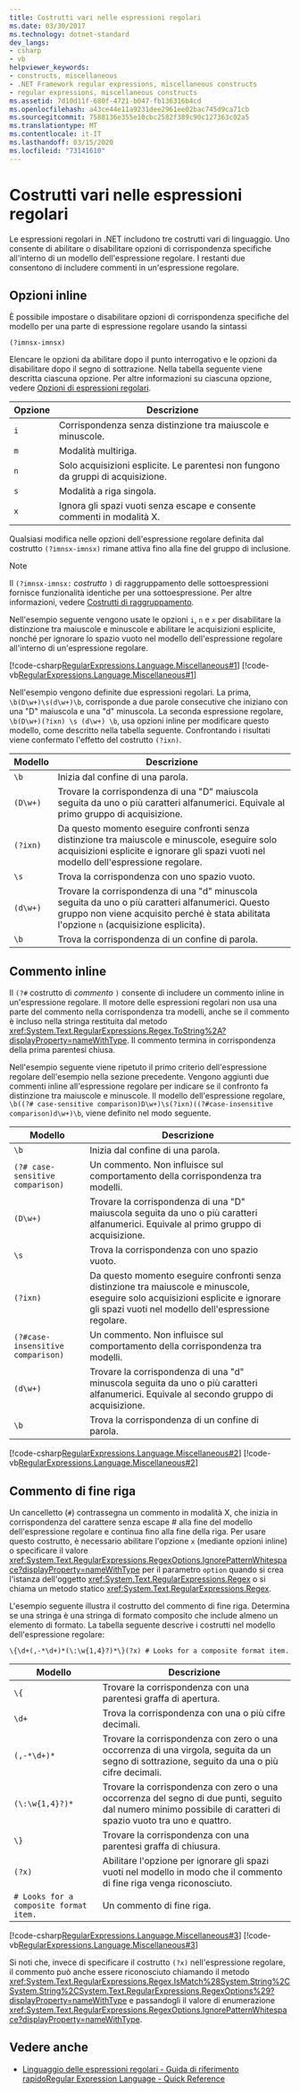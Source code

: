```yaml
---
title: Costrutti vari nelle espressioni regolari
ms.date: 03/30/2017
ms.technology: dotnet-standard
dev_langs:
- csharp
- vb
helpviewer_keywords:
- constructs, miscellaneous
- .NET Framework regular expressions, miscellaneous constructs
- regular expressions, miscellaneous constructs
ms.assetid: 7d10d11f-680f-4721-b047-fb136316b4cd
ms.openlocfilehash: a43ce44e11a9231dee2961ee02bac745d9ca71cb
ms.sourcegitcommit: 7588136e355e10cbc2582f389c90c127363c02a5
ms.translationtype: MT
ms.contentlocale: it-IT
ms.lasthandoff: 03/15/2020
ms.locfileid: "73141610"
---
```

# <a name="miscellaneous-constructs-in-regular-expressions"></a>Costrutti vari nelle espressioni regolari
Le espressioni regolari in .NET includono tre costrutti vari di linguaggio. Uno consente di abilitare o disabilitare opzioni di corrispondenza specifiche all'interno di un modello dell'espressione regolare. I restanti due consentono di includere commenti in un'espressione regolare.  
  
## <a name="inline-options"></a>Opzioni inline  
 È possibile impostare o disabilitare opzioni di corrispondenza specifiche del modello per una parte di espressione regolare usando la sintassi  
  
`(?imnsx-imnsx)`  
  
 Elencare le opzioni da abilitare dopo il punto interrogativo e le opzioni da disabilitare dopo il segno di sottrazione. Nella tabella seguente viene descritta ciascuna opzione. Per altre informazioni su ciascuna opzione, vedere [Opzioni di espressioni regolari](../../../docs/standard/base-types/regular-expression-options.md).  
  
|Opzione|Descrizione|  
|------------|-----------------|  
|`i`|Corrispondenza senza distinzione tra maiuscole e minuscole.|  
|`m`|Modalità multiriga.|  
|`n`|Solo acquisizioni esplicite. Le parentesi non fungono da gruppi di acquisizione.|  
|`s`|Modalità a riga singola.|  
|`x`|Ignora gli spazi vuoti senza escape e consente commenti in modalità X.|  
  
 Qualsiasi modifica nelle opzioni dell'espressione regolare definita dal costrutto `(?imnsx-imnsx)` rimane attiva fino alla fine del gruppo di inclusione.  
  
> [!NOTE]
> Il `(?imnsx-imnsx:` *costrutto* `)` di raggruppamento delle sottoespressioni fornisce funzionalità identiche per una sottoespressione. Per altre informazioni, vedere [Costrutti di raggruppamento](../../../docs/standard/base-types/grouping-constructs-in-regular-expressions.md).  
  
 Nell'esempio seguente vengono usate le opzioni `i`, `n` e `x` per disabilitare la distinzione tra maiuscole e minuscole e abilitare le acquisizioni esplicite, nonché per ignorare lo spazio vuoto nel modello dell'espressione regolare all'interno di un'espressione regolare.  
  
 [!code-csharp[RegularExpressions.Language.Miscellaneous#1](../../../samples/snippets/csharp/VS_Snippets_CLR/regularexpressions.language.miscellaneous/cs/miscellaneous1.cs#1)]
 [!code-vb[RegularExpressions.Language.Miscellaneous#1](../../../samples/snippets/visualbasic/VS_Snippets_CLR/regularexpressions.language.miscellaneous/vb/miscellaneous1.vb#1)]  
  
 Nell'esempio vengono definite due espressioni regolari. La prima, `\b(D\w+)\s(d\w+)\b`, corrisponde a due parole consecutive che iniziano con una "D" maiuscola e una "d" minuscola. La seconda espressione regolare, `\b(D\w+)(?ixn) \s (d\w+) \b`, usa opzioni inline per modificare questo modello, come descritto nella tabella seguente. Confrontando i risultati viene confermato l'effetto del costrutto `(?ixn)`.  
  
|Modello|Descrizione|  
|-------------|-----------------|  
|`\b`|Inizia dal confine di una parola.|  
|`(D\w+)`|Trovare la corrispondenza di una "D" maiuscola seguita da uno o più caratteri alfanumerici. Equivale al primo gruppo di acquisizione.|  
|`(?ixn)`|Da questo momento eseguire confronti senza distinzione tra maiuscole e minuscole, eseguire solo acquisizioni esplicite e ignorare gli spazi vuoti nel modello dell'espressione regolare.|  
|`\s`|Trova la corrispondenza con uno spazio vuoto.|  
|`(d\w+)`|Trovare la corrispondenza di una "d" minuscola seguita da uno o più caratteri alfanumerici. Questo gruppo non viene acquisito perché è stata abilitata l'opzione `n` (acquisizione esplicita).|  
|`\b`|Trova la corrispondenza di un confine di parola.|  
  
## <a name="inline-comment"></a>Commento inline  
 Il `(?#` costrutto di *commento* `)` consente di includere un commento inline in un'espressione regolare. Il motore delle espressioni regolari non usa una parte del commento nella corrispondenza tra modelli, anche se il commento è incluso nella stringa restituita dal metodo <xref:System.Text.RegularExpressions.Regex.ToString%2A?displayProperty=nameWithType>. Il commento termina in corrispondenza della prima parentesi chiusa.  
  
 Nell'esempio seguente viene ripetuto il primo criterio dell'espressione regolare dell'esempio nella sezione precedente. Vengono aggiunti due commenti inline all'espressione regolare per indicare se il confronto fa distinzione tra maiuscole e minuscole. Il modello dell'espressione regolare, `\b((?# case-sensitive comparison)D\w+)\s(?ixn)((?#case-insensitive comparison)d\w+)\b`, viene definito nel modo seguente.  
  
|Modello|Descrizione|  
|-------------|-----------------|  
|`\b`|Inizia dal confine di una parola.|  
|`(?# case-sensitive comparison)`|Un commento. Non influisce sul comportamento della corrispondenza tra modelli.|  
|`(D\w+)`|Trovare la corrispondenza di una "D" maiuscola seguita da uno o più caratteri alfanumerici. Equivale al primo gruppo di acquisizione.|  
|`\s`|Trova la corrispondenza con uno spazio vuoto.|  
|`(?ixn)`|Da questo momento eseguire confronti senza distinzione tra maiuscole e minuscole, eseguire solo acquisizioni esplicite e ignorare gli spazi vuoti nel modello dell'espressione regolare.|  
|`(?#case-insensitive comparison)`|Un commento. Non influisce sul comportamento della corrispondenza tra modelli.|  
|`(d\w+)`|Trovare la corrispondenza di una "d" minuscola seguita da uno o più caratteri alfanumerici. Equivale al secondo gruppo di acquisizione.|  
|`\b`|Trova la corrispondenza di un confine di parola.|  
  
 [!code-csharp[RegularExpressions.Language.Miscellaneous#2](../../../samples/snippets/csharp/VS_Snippets_CLR/regularexpressions.language.miscellaneous/cs/miscellaneous2.cs#2)]
 [!code-vb[RegularExpressions.Language.Miscellaneous#2](../../../samples/snippets/visualbasic/VS_Snippets_CLR/regularexpressions.language.miscellaneous/vb/miscellaneous2.vb#2)]  
  
## <a name="end-of-line-comment"></a>Commento di fine riga  
 Un cancelletto (`#`) contrassegna un commento in modalità X, che inizia in corrispondenza del carattere senza escape # alla fine del modello dell'espressione regolare e continua fino alla fine della riga. Per usare questo costrutto, è necessario abilitare l'opzione `x` (mediante opzioni inline) o specificare il valore <xref:System.Text.RegularExpressions.RegexOptions.IgnorePatternWhitespace?displayProperty=nameWithType> per il parametro `option` quando si crea l'istanza dell'oggetto <xref:System.Text.RegularExpressions.Regex> o si chiama un metodo statico <xref:System.Text.RegularExpressions.Regex>.  
  
 L'esempio seguente illustra il costrutto del commento di fine riga. Determina se una stringa è una stringa di formato composito che include almeno un elemento di formato. La tabella seguente descrive i costrutti nel modello dell'espressione regolare:  
  
 `\{\d+(,-*\d+)*(\:\w{1,4}?)*\}(?x) # Looks for a composite format item.`  
  
|Modello|Descrizione|  
|-------------|-----------------|  
|`\{`|Trovare la corrispondenza con una parentesi graffa di apertura.|  
|`\d+`|Trova la corrispondenza con una o più cifre decimali.|  
|`(,-*\d+)*`|Trovare la corrispondenza con zero o una occorrenza di una virgola, seguita da un segno di sottrazione, seguito da una o più cifre decimali.|  
|`(\:\w{1,4}?)*`|Trovare la corrispondenza con zero o una occorrenza del segno di due punti, seguito dal numero minimo possibile di caratteri di spazio vuoto tra uno e quattro.|  
|`\}`|Trovare la corrispondenza con una parentesi graffa di chiusura.|  
|`(?x)`|Abilitare l'opzione per ignorare gli spazi vuoti nel modello in modo che il commento di fine riga venga riconosciuto.|  
|`# Looks for a composite format item.`|Un commento di fine riga.|  
  
 [!code-csharp[RegularExpressions.Language.Miscellaneous#3](../../../samples/snippets/csharp/VS_Snippets_CLR/regularexpressions.language.miscellaneous/cs/miscellaneous3.cs#3)]
 [!code-vb[RegularExpressions.Language.Miscellaneous#3](../../../samples/snippets/visualbasic/VS_Snippets_CLR/regularexpressions.language.miscellaneous/vb/miscellaneous3.vb#3)]  
  
 Si noti che, invece di specificare il costrutto `(?x)` nell'espressione regolare, il commento può anche essere riconosciuto chiamando il metodo <xref:System.Text.RegularExpressions.Regex.IsMatch%28System.String%2CSystem.String%2CSystem.Text.RegularExpressions.RegexOptions%29?displayProperty=nameWithType> e passandogli il valore di enumerazione <xref:System.Text.RegularExpressions.RegexOptions.IgnorePatternWhitespace?displayProperty=nameWithType>.  
  
## <a name="see-also"></a>Vedere anche

- [Linguaggio delle espressioni regolari - Guida di riferimento rapidoRegular Expression Language - Quick Reference](../../../docs/standard/base-types/regular-expression-language-quick-reference.md)
